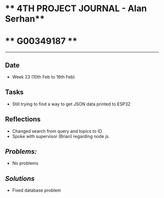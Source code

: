 # ** 4TH PROJECT JOURNAL - Alan Serhan**
# ** G00349187 **
----------------------------------------------------------------------

## **Date**
-	Week 23 (10th Feb to 16th Feb)

## **Tasks**

- 	Still trying to find a way to get JSON data printed to ESP32

## **Reflections**
-	Changed search from query and topics to ID.
-	Spoke with supervisor (Brian) regarding node js.



## **_Problems:_**
-	No problems

## **_Solutions_**

-	Fixed database problem